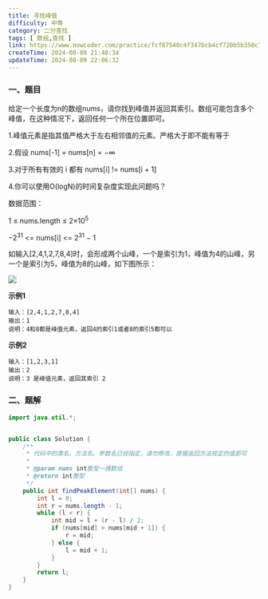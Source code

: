```yaml
---
title: 寻找峰值
difficulty: 中等
category: 二分查找
tags: [ 数组,查找 ]
link: https://www.nowcoder.com/practice/fcf87540c4f347bcb4cf720b5b350c76
createTime: 2024-08-09 21:40:34
updateTime: 2024-08-09 22:06:32
---
```


### 一、题目

给定一个长度为n的数组nums，请你找到峰值并返回其索引。数组可能包含多个峰值，在这种情况下，返回任何一个所在位置即可。

1.峰值元素是指其值严格大于左右相邻值的元素。严格大于即不能有等于

2.假设 nums[-1] = nums[n] = −∞

3.对于所有有效的 i 都有 nums[i] != nums[i + 1]

4.你可以使用O(logN)的时间复杂度实现此问题吗？

数据范围：

1 ≤ nums.length ≤ 2×10<sup>5</sup>

−2<sup>31</sup> <= nums[i] <= 2<sup>31</sup> − 1

如输入[2,4,1,2,7,8,4]时，会形成两个山峰，一个是索引为1，峰值为4的山峰，另一个是索引为5，峰值为8的山峰，如下图所示：

![](https://uploadfiles.nowcoder.com/images/20211014/423483716_1634212356346/9EB9CD58B9EA5E04C890326B5C1F471F)

**示例1**

```
输入：[2,4,1,2,7,8,4]
输出：1
说明：4和8都是峰值元素，返回4的索引1或者8的索引5都可以
```

**示例2**

```
输入：[1,2,3,1]
输出：2
说明：3 是峰值元素，返回其索引 2
```

### 二、题解

```java
import java.util.*;


public class Solution {
    /**
     * 代码中的类名、方法名、参数名已经指定，请勿修改，直接返回方法规定的值即可
     *
     * @param nums int整型一维数组
     * @return int整型
     */
    public int findPeakElement(int[] nums) {
        int l = 0;
        int r = nums.length - 1;
        while (l < r) {
            int mid = l + (r - l) / 2;
            if (nums[mid] > nums[mid + 1]) {
                r = mid;
            } else {
                l = mid + 1;
            }
        }
        return l;
    }
}
```